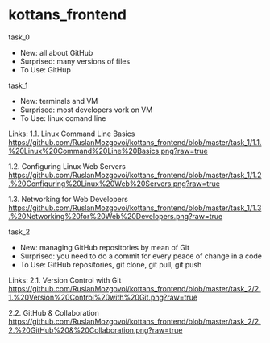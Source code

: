 # kottans_frontend
task_0
- New: all about GitHub
- Surprised: many versions of files
- To Use: GitHup

task_1

- New: terminals and VM
- Surprised: most developers vork on VM
- To Use: linux comand line

Links:
1.1. Linux Command Line Basics
https://github.com/RuslanMozgovoi/kottans_frontend/blob/master/task_1/1.1.%20Linux%20Command%20Line%20Basics.png?raw=true

1.2. Configuring Linux Web Servers
https://github.com/RuslanMozgovoi/kottans_frontend/blob/master/task_1/1.2.%20Configuring%20Linux%20Web%20Servers.png?raw=true

1.3. Networking for Web Developers
https://github.com/RuslanMozgovoi/kottans_frontend/blob/master/task_1/1.3.%20Networking%20for%20Web%20Developers.png?raw=true

task_2

- New: managing GitHub repositories by mean of Git
- Surprised: you need to do a commit for every peace of change in a code
- To Use: GitHub repositories, git clone, git pull, git push

Links:
2.1. Version Control with Git
https://github.com/RuslanMozgovoi/kottans_frontend/blob/master/task_2/2.1.%20Version%20Control%20with%20Git.png?raw=true

2.2. GitHub & Collaboration
https://github.com/RuslanMozgovoi/kottans_frontend/blob/master/task_2/2.2.%20GitHub%20&%20Collaboration.png?raw=true
